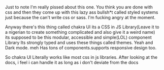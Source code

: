 Just to note I'm really pissed about this one. You think you are done with css
and then they come up with this lazy ass bullsh*t called styled systems
just because the can't write css or sass. I'm fucking angry at the moment.

Anyway there's this thing called chakra UI its a CSS in JS Library(Leave it to a nigerian to create something complicated and also give it a weird name)
its supposed to be this modular, accessible  and simple(LOL) component Library
Its strongly typed and uses these things called themes. Yeah and Dark mode. meh
Has tons of components.supports responsive design too. 

So chakra UI Literally works like 
most css in js libraries. After looking
at the docs, i feel i can handle it 
as long as i don't deviate from the docs

